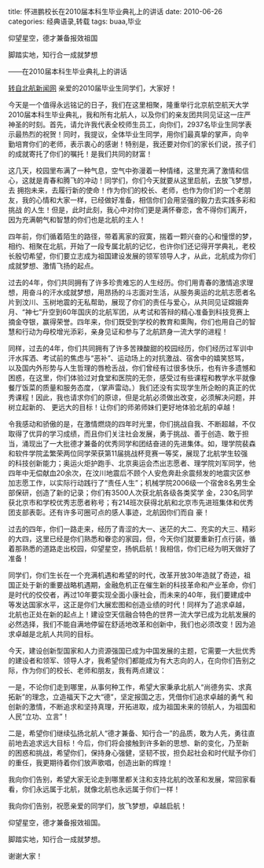 title: 怀进鹏校长在2010届本科生毕业典礼上的讲话
date: 2010-06-26
categories: 经典语录,转载
tags: buaa,毕业

仰望星空，德才兼备报效祖国

脚踏实地，知行合一成就梦想

——在2010届本科生毕业典礼上的讲话

[转自北航新闻网](http://news.buaa.edu.cn/dispnews.php?type=1&nid=64834&s_table=news_txt) <!--more--> 亲爱的2010届毕业生同学们，大家好！

今天是一个值得永远铭记的日子，我们在这里相聚，隆重举行北京航空航天大学2010届本科生毕业典礼，我和所有北航人，以及你们的亲友团共同见证这一庄严 神圣的时刻。首先，请允许我代表全校师生员工，向你们，2937名毕业生同学表示最热烈的祝贺！同时，我提议，全体毕业生同学，用你们最真挚的掌声，向辛 勤培育你们的老师，表示衷心的感谢！特别是，我还要对你们的家长们说，孩子们的成就寄托了你们的嘱托！是我们共同的财富！

这几天，校园里布满了一种气息，空气中弥漫着一种情绪，这里充满了激情和信心，这就是青春和腾飞的冲动！同学们，你们今天就要从这里启航，去放飞梦想，去 拥抱未来，去履行新的使命！作为你们的校长、老师，也作为你们的一个老朋友，我的心情和大家一样，已经做好准备，相信你们会用坚强的毅力去实践多彩和挑战 的人生！但是，此时此刻，我心中对你们更是满怀眷恋，舍不得你们离开，因为充满朝气和智慧的你们也是北航的主人！

四年前，你们循着陌生的路径，带着离家的寂寞，揣着一颗兴奋的心和憧憬的梦，相约、相聚在北航，开始了一段专属北航的记忆，也许你们还记得开学典礼，老校 长殷切希望，你们要立志成为祖国建设发展的领军领导人才，从此，北航成为你们成就梦想、激情飞扬的起点。

过去的4年，你们共同拥有了许多珍贵难忘的人生经历。你们用青春的激情追求理想，用奋斗的汗水成就梦想，用昂扬的斗志面对生活，从服务奥运的北航志愿者名 片到汶川、玉树地震的无私帮助，展现了你们的责任与爱心，从共同见证嫦娥奔月、“神七”升空到60年国庆的北航军团，从考试和答辩的精心准备到科技竞赛上 摘金夺银，赢得荣誉。四年来，你们既受到学校的教育和熏陶，你们也用自己的智慧和行动为母校增光添彩，亲身见证和参与了北航跻身一流大学的进程！

同样，过去的4年，你们共同拥有了许多苦辣酸甜的校园经历，你们经历过军训中汗水挥洒、考试前的焦虑与“恶补”、运动场上的对抗激战、宿舍中的嬉笑怒骂， 以及国内外形势与人生哲理的唇枪舌战，你们曾经有过很多快乐，也有许多遗憾和困惑，在这里，你们体验过对食堂和医院的无奈，感受过有些课程和教学水平就像 餐厅饭菜的质量和服务态度，（掌声雷动。）我们还没有实现学生所企盼的真正的优秀课程！因此，我也请求你们的原谅，但是北航必须做出改变，必须解决问题，并树立起新的、 更远大的目标！让你们的师弟师妹们更好地体验北航的卓越！

令我感动和骄傲的是，在激情燃烧的四年时光里，你们挑战自我、不断超越，不仅取得了优异的学习成绩，而且你们关注社会发展，勇于挑战、善于创造、敢于担 当，涌现出了一大批德才兼备的优秀同学和团结奋进的先进集体。如，理学院裴森和软件学院孟繁荣两位同学荣获第11届挑战杯竞赛一等奖，展现了北航学生较强 的科技创新能力；奥运火炬护跑手、北京奥运会杰出志愿者、理学院刘军同学，他四年中无偿献血20余次，在汶川地震后不顾个人安危奔赴余震频发的地震灾区参 加志愿工作，以实际行动践行了“责任人生”；机械学院2006级一个宿舍8名男生全部保研，创造了新的记录；你们有3500人次获北航各级各类奖学 金，230名同学获北京市和学校优秀志愿者称号；有214班次获得北航和北京市先进班集体和优秀团支部表彰。还有许多可圈可点的感人事迹，北航因你们而自 豪！

过去的四年，你们一路走来，经历了青涩的大一、迷茫的大二、充实的大三、精彩的大四，这里已经是你们熟悉和眷恋的家园，但，今天你们就要重新打点行装，循 着那熟悉的道路走出校园，仰望星空，扬帆启航！我相信，你们已经为明天做好了准备！

同学们，你们生长在一个充满机遇和希望的时代，改革开放30年造就了奇迹，祖国正处于新的重要战略机遇期，金融危机正在催生新的科技革命和产业革命，你们 是时代的佼佼者，再过10年要实现全面小康社会，而未来的40年，我们要建成中等发达国家水平，这正是你们大展宏图和创造业绩的时代！同样为了追求卓越， 北航也正处在新的起点上！建设空天信融合特色的世界一流大学已成为北航发展的必然选择，我们不能自满地停留在舒适地改革和创新中，我们也必须改变！因为追 求卓越是北航人共同的目标。

今天，建设创新型国家和人力资源强国已成为中国发展的主题，它需要一大批优秀的建设者和领军、领导人才，我希望你们都能成为有大志向的人，在向你们告别之 际，作为你们的校长、老师和朋友，我有两点建议：

一是，不论你们走到哪里，从事何种工作，希望大家秉承北航人“尚德务实、求真拓新”的理念，立造福天下之大“德”，坚定报国之志，凭借你们追求卓越的勇气 和创新的激情，不断追求和坚持真理，开拓进取，成为祖国未来的领航人，为祖国和人民“立功、立言”！

二是，希望你们继续弘扬北航人“德才兼备、知行合一”的品质，敢为人先，勇往直前地去追求远大目标！今后，你们将会接触到许多新的思想、新的变化，乃至新 的困惑和挑战，希望你们，保持身心强健，坚韧不拔，担负起社会和时代赋予你们的重任，我更期待着你们放声歌唱，创造出新的辉煌！

我向你们告别，希望大家无论走到哪里都关注和支持北航的改革和发展，常回家看看，你们永远属于北航，就像北航也永远属于你们一样！

我向你们告别，祝愿亲爱的同学们，放飞梦想，卓越启航！

仰望星空，德才兼备报效祖国。

脚踏实地，知行合一成就梦想。

谢谢大家！
